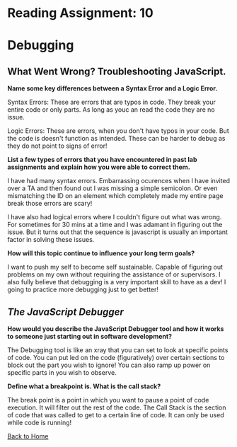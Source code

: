 # Reading Assignment: 10

# Debugging




##  What Went Wrong? Troubleshooting JavaScript.

**Name some key differences between a Syntax Error and a Logic Error.**

Syntax Errors: These are errors that are typos in code. They break your entire code or only parts. As long as youc an read the code they are no issue.

Logic Errors: These are errors, when you don't have typos in your code. But the code is doesn't function as intended. These can be harder to debug as they do not point to signs of error!


**List a few types of errors that you have encountered in past lab assignments and explain how you were able to correct them.**

I have had many syntax errors. Embarrassing ocurences when I have invited over a TA and then found out I was missing a simple semicolon. Or even mismatching the ID on an element which completely made my entire page break those errors are scary!

I have also had logical errors where I couldn't figure out what was wrong. For sometimes for 30 mins at a time and I was adamant in figuring out the issue. But it turns out that the sequence is javascript is usually an important factor in solving these issues.



**How will this topic continue to influence your long term goals?**

I want to push my self to become self sustainable. Capable of figuring out problems on my own without requiring the assistance of  or supervisors. I also fully believe that debugging is a very important skill to have as a dev! I going to practice more debugging just to get better!



## *The JavaScript Debugger*

**How would you describe the JavaScript Debugger tool and how it works to someone just starting out in software development?**

The Debugging tool is like an xray that you can set to look at specific points of code. You can put led on the code (figuratively) over certain sections to block out the part you wish to ignore! You can also ramp up power on specific parts in you wish to observe. 

**Define what a breakpoint is.
What is the call stack?** 

The break point is a point in which you want to pause a point of code execution. It will filter out the rest of the code. The Call Stack is the section of code that was called to get to a certain line of code. It can only be used while code is running! 






[Back to Home](https://zusolaris.github.io/reading-notes/)




